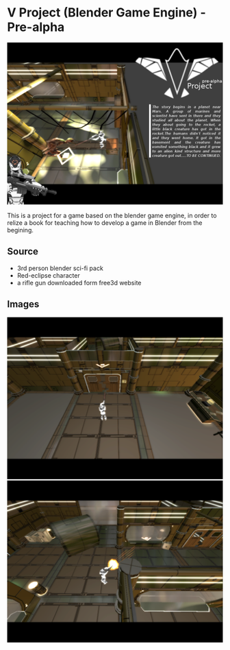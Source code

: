 # V Project (Blender Game Engine) - Pre-alpha
![images](https://raw.githubusercontent.com/shashex/vproject-blender-game-/master/story.png)

This is a project for a game based on the blender game engine, in order to relize a book for teaching how to develop a game in Blender from the begining.

## Source
- 3rd person blender sci-fi pack
- Red-eclipse character
- a rifle gun downloaded form free3d website

## Images
![images](https://raw.githubusercontent.com/shashex/vproject-blender-game-/master/0.png)
![images](https://raw.githubusercontent.com/shashex/vproject-blender-game-/master/1.png)
